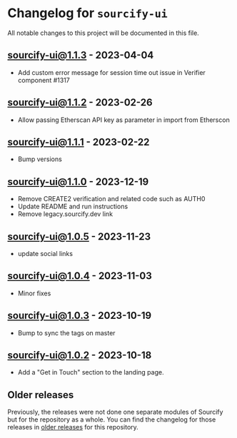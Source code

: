 # Changelog for `sourcify-ui`

All notable changes to this project will be documented in this file.

## sourcify-ui@1.1.3 - 2023-04-04

- Add custom error message for session time out issue in Verifier component #1317

## sourcify-ui@1.1.2 - 2023-02-26

- Allow passing Etherscan API key as parameter in import from Etherscon

## sourcify-ui@1.1.1 - 2023-02-22

- Bump versions

## sourcify-ui@1.1.0 - 2023-12-19

- Remove CREATE2 verification and related code such as AUTH0
- Update README and run instructions
- Remove legacy.sourcify.dev link

## sourcify-ui@1.0.5 - 2023-11-23

- update social links

## sourcify-ui@1.0.4 - 2023-11-03

- Minor fixes

## sourcify-ui@1.0.3 - 2023-10-19

- Bump to sync the tags on master

## sourcify-ui@1.0.2 - 2023-10-18

- Add a "Get in Touch" section to the landing page.

## Older releases

Previously, the releases were not done one separate modules of Sourcify but for the repository as a whole.
You can find the changelog for those releases in [older releases](https://github.com/ethereum/sourcify/releases) for this repository.
